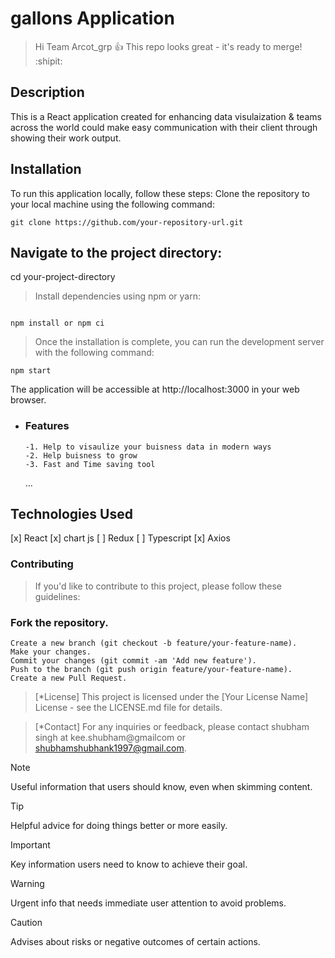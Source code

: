 # gallons Application

> Hi Team Arcot_grp :+1: This repo looks great - it's ready to merge! :shipit:

## Description

This is a React application created for enhancing data visulaization & teams across the world could make easy communication with their client through showing their work output.

## Installation

To run this application locally, follow these steps:
Clone the repository to your local machine using the following command:

```
git clone https://github.com/your-repository-url.git

```

## Navigate to the project directory:

cd your-project-directory

> Install dependencies using npm or yarn:

```

npm install or npm ci

```

> Once the installation is complete, you can run the development server with the following command:

```
npm start

```

The application will be accessible at http://localhost:3000 in your web browser.

- ### Features
      -1. Help to visaulize your buisness data in modern ways
      -2. Help buisness to grow
      -3. Fast and Time saving tool
  ...

## Technologies Used

[x] React
[x] chart js
[ ] Redux
[ ] Typescript
[x] Axios

### Contributing

> If you'd like to contribute to this project, please follow these guidelines:

### Fork the repository.

```
Create a new branch (git checkout -b feature/your-feature-name).
Make your changes.
Commit your changes (git commit -am 'Add new feature').
Push to the branch (git push origin feature/your-feature-name).
Create a new Pull Request.

```

> [*License]
> This project is licensed under the [Your License Name] License - see the LICENSE.md file for details.

> [*Contact]
> For any inquiries or feedback, please contact shubham singh at kee.shubham@gmailcom or shubhamshubhank1997@gmail.com.

> [!NOTE]
> Useful information that users should know, even when skimming content.

> [!TIP]
> Helpful advice for doing things better or more easily.

> [!IMPORTANT]
> Key information users need to know to achieve their goal.

> [!WARNING]
> Urgent info that needs immediate user attention to avoid problems.

> [!CAUTION]
> Advises about risks or negative outcomes of certain actions.
